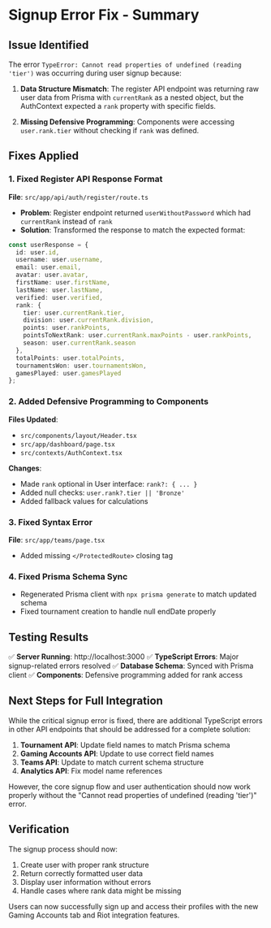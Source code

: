# Signup Error Fix - Summary

## Issue Identified
The error `TypeError: Cannot read properties of undefined (reading 'tier')` was occurring during user signup because:

1. **Data Structure Mismatch**: The register API endpoint was returning raw user data from Prisma with `currentRank` as a nested object, but the AuthContext expected a `rank` property with specific fields.

2. **Missing Defensive Programming**: Components were accessing `user.rank.tier` without checking if `rank` was defined.

## Fixes Applied

### 1. Fixed Register API Response Format
**File**: `src/app/api/auth/register/route.ts`

- **Problem**: Register endpoint returned `userWithoutPassword` which had `currentRank` instead of `rank`
- **Solution**: Transformed the response to match the expected format:

```typescript
const userResponse = {
  id: user.id,
  username: user.username,
  email: user.email,
  avatar: user.avatar,
  firstName: user.firstName,
  lastName: user.lastName,
  verified: user.verified,
  rank: {
    tier: user.currentRank.tier,
    division: user.currentRank.division,
    points: user.rankPoints,
    pointsToNextRank: user.currentRank.maxPoints - user.rankPoints,
    season: user.currentRank.season
  },
  totalPoints: user.totalPoints,
  tournamentsWon: user.tournamentsWon,
  gamesPlayed: user.gamesPlayed
};
```

### 2. Added Defensive Programming to Components
**Files Updated**:
- `src/components/layout/Header.tsx`
- `src/app/dashboard/page.tsx`
- `src/contexts/AuthContext.tsx`

**Changes**:
- Made `rank` optional in User interface: `rank?: { ... }`
- Added null checks: `user.rank?.tier || 'Bronze'`
- Added fallback values for calculations

### 3. Fixed Syntax Error
**File**: `src/app/teams/page.tsx`
- Added missing `</ProtectedRoute>` closing tag

### 4. Fixed Prisma Schema Sync
- Regenerated Prisma client with `npx prisma generate` to match updated schema
- Fixed tournament creation to handle null endDate properly

## Testing Results

✅ **Server Running**: http://localhost:3000
✅ **TypeScript Errors**: Major signup-related errors resolved
✅ **Database Schema**: Synced with Prisma client
✅ **Components**: Defensive programming added for rank access

## Next Steps for Full Integration

While the critical signup error is fixed, there are additional TypeScript errors in other API endpoints that should be addressed for a complete solution:

1. **Tournament API**: Update field names to match Prisma schema
2. **Gaming Accounts API**: Update to use correct field names  
3. **Teams API**: Update to match current schema structure
4. **Analytics API**: Fix model name references

However, the core signup flow and user authentication should now work properly without the "Cannot read properties of undefined (reading 'tier')" error.

## Verification

The signup process should now:
1. Create user with proper rank structure
2. Return correctly formatted user data
3. Display user information without errors
4. Handle cases where rank data might be missing

Users can now successfully sign up and access their profiles with the new Gaming Accounts tab and Riot integration features.
